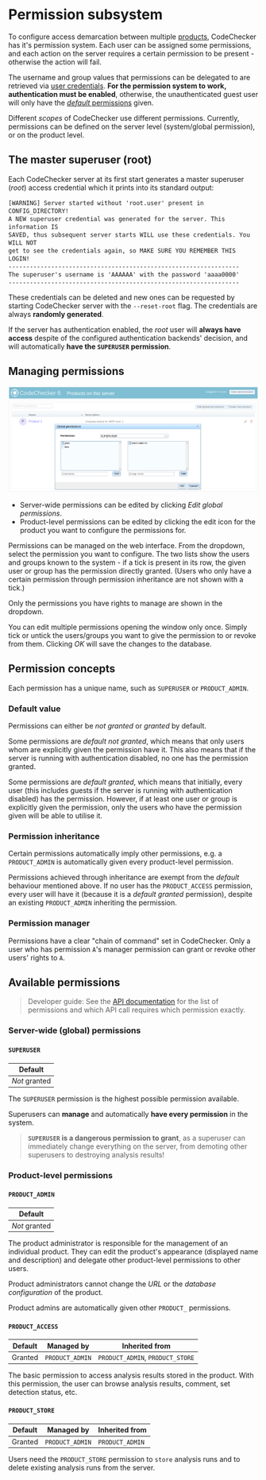 Permission subsystem
====================

To configure access demarcation between multiple [products](/docs/products.md),
CodeChecker has it's permission system. Each user can be assigned some
permissions, and each action on the server requires a certain permission to be
present - otherwise the action will fail.

The username and group values that permissions can be delegated to are
retrieved via [user credentials](/docs/authentication.md). **For the permission
system to work, authentication must be enabled**, otherwise, the
unauthenticated guest user will only have the
[*default* permissions](/docs/permissions.md#default-value) given.

Different *scopes* of CodeChecker use different permissions. Currently,
permissions can be defined on the server level (system/global permission), or
on the product level.

## The master superuser (root)

Each CodeChecker server at its first start generates a master superuser
(*root*) access credential which it prints into its standard output:

~~~~~~~~~~~~~~~~~~~~~
[WARNING] Server started without 'root.user' present in CONFIG_DIRECTORY!
A NEW superuser credential was generated for the server. This information IS
SAVED, thus subsequent server starts WILL use these credentials. You WILL NOT
get to see the credentials again, so MAKE SURE YOU REMEMBER THIS LOGIN!
-----------------------------------------------------------------
The superuser's username is 'AAAAAA' with the password 'aaaa0000'
-----------------------------------------------------------------
~~~~~~~~~~~~~~~~~~~~~

These credentials can be deleted and new ones can be requested by starting
CodeChecker server with the `--reset-root` flag. The credentials are always
**randomly generated**.

If the server has authentication enabled, the *root* user will **always have
access** despite of the configured authentication backends' decision, and
will automatically **have the `SUPERUSER` permission**.

## Managing permissions

![Global permission manager](/docs/images/permissions.png)

 * Server-wide permissions can be edited by clicking *Edit global permissions*.
 * Product-level permissions can be edited by clicking the edit icon for the
   product you want to configure the permissions for.

Permissions can be managed on the web interface. From the dropdown, select the
permission you want to configure. The two lists show the users and groups
known to the system - if a tick is present in its row, the given user or group
has the permission directly granted. (Users who only have a certain permission
through permission inheritance are not shown with a tick.)

Only the permissions you have rights to manage are shown in the dropdown.

You can edit multiple permissions opening the window only once. Simply tick or
untick the users/groups you want to give the permission to or revoke from them.
Clicking *OK* will save the changes to the database.

## Permission concepts

Each permission has a unique name, such as `SUPERUSER` or `PRODUCT_ADMIN`.

### Default value

Permissions can either be *not granted* or *granted* by default. 

Some permissions are *default not granted*, which means that only users whom
are explicitly given the permission have it. This also means that if the
server is running with authentication disabled, no one has the permission
granted.

Some permissions are *default granted*, which means that initially, every user
(this includes guests if the server is running with authentication disabled)
has the permission. However, if at least one user or group is explicitly
given the permission, only the users who have the permission given will be
able to utilise it.

### Permission inheritance

Certain permissions automatically imply other permissions, e.g. a
`PRODUCT_ADMIN` is automatically given every product-level permission.

Permissions achieved through inheritance are exempt from the *default*
behaviour mentioned above. If no user has the `PRODUCT_ACCESS` permission,
every user will have it (because it is a *default granted* permission), despite
an existing `PRODUCT_ADMIN` inheriting the permission.

### Permission manager

Permissions have a clear "chain of command" set in CodeChecker. Only a user who
has permission `A`'s manager permission can grant or revoke other users' rights
to `A`.

## Available permissions

> Developer guide: See the [API documentation](/api/README.md) for the list of
> permissions and which API call requires which permission exactly.

### Server-wide (global) permissions

#### `SUPERUSER`

|    Default    |
|---------------|
| *Not* granted |

The `SUPERUSER` permission is the highest possible permission available.

Superusers can **manage** and automatically **have every permission** in the
system.

> **`SUPERUSER` is a dangerous permission to grant**, as a superuser can
> immediately change everything on the server, from demoting other superusers
> to destroying analysis results!

### Product-level permissions

#### `PRODUCT_ADMIN`

|    Default    |
|---------------|
| *Not* granted |

The product administrator is responsible for the management of an individual
product. They can edit the product's appearance (displayed name and
description) and delegate other product-level permissions to other users.

Product administrators cannot change the *URL* or the *database configuration*
of the product.

Product admins are automatically given other `PRODUCT_` permissions.

#### `PRODUCT_ACCESS`

| Default |    Managed by   |          Inherited from          |
|---------|-----------------|----------------------------------|
| Granted | `PRODUCT_ADMIN` | `PRODUCT_ADMIN`, `PRODUCT_STORE` |


The basic permission to access analysis results stored in the product. With
this permission, the user can browse analysis results, comment, set detection
status, etc.

#### `PRODUCT_STORE`

| Default |    Managed by   | Inherited from  |
|---------|-----------------|-----------------|
| Granted | `PRODUCT_ADMIN` | `PRODUCT_ADMIN` |

Users need the `PRODUCT_STORE` permission to `store` analysis runs and to
delete existing analysis runs from the server.
